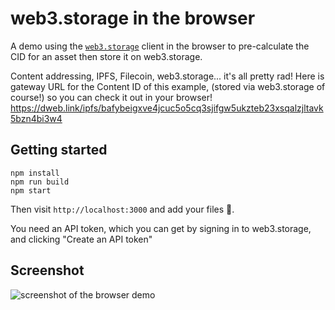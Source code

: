 # web3.storage in the browser

A demo using the [`web3.storage`](https://www.npmjs.com/package/web3.storage) client in the browser to pre-calculate the CID for an asset then store it on web3.storage.

Content addressing, IPFS, Filecoin, web3.storage... it's all pretty rad! Here is gateway URL for the Content ID of this example, (stored via web3.storage of course!) so you can check it out in your browser! https://dweb.link/ipfs/bafybeigxve4jcuc5o5cq3sjifgw5ukzteb23xsqalzjltavk5bzn4bi3w4


## Getting started

```console
npm install
npm run build
npm start
```

Then visit `http://localhost:3000` and add your files 🚀. 

You need an API token, which you can get by signing in to web3.storage, and clicking "Create an API token"

## Screenshot

![screenshot of the browser demo](https://user-images.githubusercontent.com/58871/127395300-331a21cf-90ab-4471-93e3-5c7e289ce321.png)

